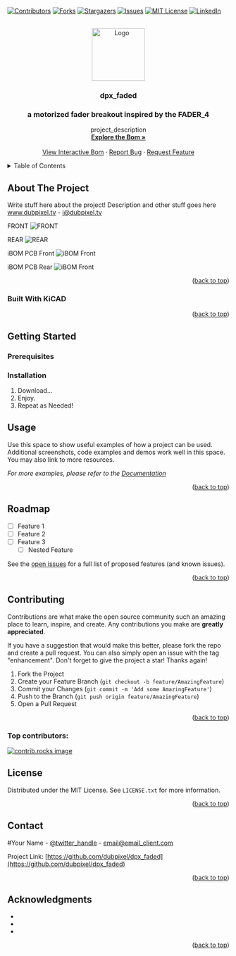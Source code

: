 <!-- Improved compatibility of back to top link: See: https://github.com/othneildrew/Best-README-Template/pull/73 -->
<a id="readme-top"></a>
<!--
*** Thanks for checking out the Best-README-Template. If you have a suggestion
*** that would make this better, please fork the repo and create a pull request
*** or simply open an issue with the tag "enhancement".
*** Don't forget to give the project a star!
*** Thanks again! Now go create something AMAZING! :D
*** this has additionally been changed by dubpixel for the dpx_ series of projects
*** search dpx_faded .. replace COMMAND OPTION F
***
-->



<!-- PROJECT SHIELDS -->
<!--
*** I'm using markdown "reference style" links for readability.
*** Reference links are enclosed in brackets [ ] instead of parentheses ( ).
*** See the bottom of this document for the declaration of the reference variables
*** for contributors-url, forks-url, etc. This is an optional, concise syntax you may use.
*** https://www.markdownguide.org/basic-syntax/#reference-style-links
-->
[![Contributors][contributors-shield]][contributors-url]
[![Forks][forks-shield]][forks-url]
[![Stargazers][stars-shield]][stars-url]
[![Issues][issues-shield]][issues-url]
[![MIT License][license-shield]][license-url]
[![LinkedIn][linkedin-shield]][linkedin-url]



<!-- PROJECT LOGO -->
<br />
<div align="center">
  <a href="https://github.com/dubpixel/dpx_faded">
    <img src="images/logo.png" alt="Logo" height="120">
  </a>

<h3 align="center">dpx_faded </h3>
<h3 align="center">a motorized fader breakout inspired by the FADER_4</h3>

  <p align="center">
    project_description
    <br />
    <a href="https://github.com/dubpixel/dpx_faded/tree/main/src/dpx_faded/bom"><strong>Explore the Bom »</strong></a>
    <br />
    <br />
    <a href="https://dubpixel.github.io/dpx_faded/ibom/index.html">View Interactive Bom</a>
    ·
    <a href="https://github.com/dubpixel/dpx_faded/issues/new?labels=bug&template=bug-report---.md">Report Bug</a>
    ·
    <a href="https://github.com/dubpixel/dpx_faded/issues/new?labels=enhancement&template=feature-request---.md">Request Feature</a>
  </p>
</div>



<!-- TABLE OF CONTENTS -->
<details>
  <summary>Table of Contents</summary>
  <ol>
    <li>
      <a href="#about-the-project">About The Project</a>
      <ul>
        <li><a href="#built-with">Built With</a></li>
      </ul>
    </li>
    <li>
      <a href="#getting-started">Getting Started</a>
      <ul>
        <li><a href="#prerequisites">Prerequisites</a></li>
        <li><a href="#installation">Installation</a></li>
      </ul>
    </li>
    <li><a href="#usage">Usage</a></li>
    <li><a href="#roadmap">Roadmap</a></li>
    <li><a href="#contributing">Contributing</a></li>
    <li><a href="#license">License</a></li>
    <li><a href="#contact">Contact</a></li>
    <li><a href="#acknowledgments">Acknowledgments</a></li>
  </ol>
</details>



<!-- ABOUT THE PROJECT -->
## About The Project

Write stuff here about the project! Description and other stuff goes here
www.dubpixel.tv  - i@dubpixel.tv

FRONT
![FRONT][product-front]

REAR
![REAR][product-rear]

iBOM PCB Front
![iBOM Front][product-pcbFront]

iBOM PCB Rear
![iBOM Front][product-pcbRear]




<p align="right">(<a href="#readme-top">back to top</a>)</p>

### Built With KiCAD

<!--
 * [![Next][Next.js]][Next-url]
 * [![React][React.js]][React-url]
 * [![Vue][Vue.js]][Vue-url]
 * [![Angular][Angular.io]][Angular-url]
 * [![Svelte][Svelte.dev]][Svelte-url]
 * [![Laravel][Laravel.com]][Laravel-url]
 * [![Bootstrap][Bootstrap.com]][Bootstrap-url]
 * [![JQuery][JQuery.com]][JQuery-url]
-->
<p align="right">(<a href="#readme-top">back to top</a>)</p>



<!-- GETTING STARTED -->
## Getting Started


### Prerequisites


### Installation

1. Download...
2. Enjoy.
3. Repeat as Needed!

<!-- USAGE EXAMPLES -->
## Usage

Use this space to show useful examples of how a project can be used. Additional screenshots, code examples and demos work well in this space. You may also link to more resources.

_For more examples, please refer to the [Documentation](https://example.com)_

<p align="right">(<a href="#readme-top">back to top</a>)</p>



<!-- ROADMAP -->
## Roadmap

- [ ] Feature 1
- [ ] Feature 2
- [ ] Feature 3
    - [ ] Nested Feature

See the [open issues](https://github.com/dubpixel/dpx_faded/issues) for a full list of proposed features (and known issues).

<p align="right">(<a href="#readme-top">back to top</a>)</p>



<!-- CONTRIBUTING -->
## Contributing

Contributions are what make the open source community such an amazing place to learn, inspire, and create. Any contributions you make are **greatly appreciated**.

If you have a suggestion that would make this better, please fork the repo and create a pull request. You can also simply open an issue with the tag "enhancement".
Don't forget to give the project a star! Thanks again!

1. Fork the Project
2. Create your Feature Branch (`git checkout -b feature/AmazingFeature`)
3. Commit your Changes (`git commit -m 'Add some AmazingFeature'`)
4. Push to the Branch (`git push origin feature/AmazingFeature`)
5. Open a Pull Request

<p align="right">(<a href="#readme-top">back to top</a>)</p>

### Top contributors:

<a href="https://github.com/dubpixel/dpx_faded/graphs/contributors">
  <img src="https://contrib.rocks/image?repo=dubpixel/dpx_faded" alt="contrib.rocks image" />
</a>



<!-- LICENSE -->
## License

Distributed under the MIT License. See `LICENSE.txt` for more information.

<p align="right">(<a href="#readme-top">back to top</a>)</p>



<!-- CONTACT -->
## Contact

#Your Name - [@twitter_handle](https://twitter.com/twitter_handle) - email@email_client.com

Project Link: [https://github.com/dubpixel/dpx_faded](https://github.com/dubpixel/dpx_faded)

<p align="right">(<a href="#readme-top">back to top</a>)</p>



<!-- ACKNOWLEDGMENTS -->
## Acknowledgments

* []()
* []()
* []()

<p align="right">(<a href="#readme-top">back to top</a>)</p>



<!-- MARKDOWN LINKS & IMAGES -->
<!-- https://www.markdownguide.org/basic-syntax/#reference-style-links -->
[contributors-shield]: https://img.shields.io/github/contributors/dubpixel/dpx_faded.svg?style=for-the-badge
[contributors-url]: https://github.com/dubpixel/dpx_faded/graphs/contributors
[forks-shield]: https://img.shields.io/github/forks/gdubpixel/dpx_faded.svg?style=for-the-badge
[forks-url]: https://github.com/dubpixel/dpx_faded/network/members
[stars-shield]: https://img.shields.io/github/stars/dubpixel/dpx_faded.svg?style=for-the-badge
[stars-url]: https://github.com/dubpixel/dpx_faded/stargazers
[issues-shield]: https://img.shields.io/github/issues/dubpixel/dpx_faded.svg?style=for-the-badge
[issues-url]: https://github.com/dubpixel/dpx_faded/issues
[license-shield]: https://img.shields.io/github/license/dubpixel/dpx_faded.svg?style=for-the-badge
[license-url]: https://github.com/dubpixel/dpx_faded/blob/master/LICENSE.txt
[linkedin-shield]: https://img.shields.io/badge/-LinkedIn-black.svg?style=for-the-badge&logo=linkedin&colorB=555
[linkedin-url]: https://linkedin.com/in/linkedin_username
[product-screenshot]: images/screenshot.png
[product-front]: images/front.png
[product-rear]: images/rear.png
[product-pcbFront]: images/pcb_front.png
[product-pcbRear]: images/pcb_rear.png
[Next.js]: https://img.shields.io/badge/next.js-000000?style=for-the-badge&logo=nextdotjs&logoColor=white
[Next-url]: https://nextjs.org/
[React.js]: https://img.shields.io/badge/React-20232A?style=for-the-badge&logo=react&logoColor=61DAFB
[React-url]: https://reactjs.org/
[Vue.js]: https://img.shields.io/badge/Vue.js-35495E?style=for-the-badge&logo=vuedotjs&logoColor=4FC08D
[Vue-url]: https://vuejs.org/
[Angular.io]: https://img.shields.io/badge/Angular-DD0031?style=for-the-badge&logo=angular&logoColor=white
[Angular-url]: https://angular.io/
[Svelte.dev]: https://img.shields.io/badge/Svelte-4A4A55?style=for-the-badge&logo=svelte&logoColor=FF3E00
[Svelte-url]: https://svelte.dev/
[Laravel.com]: https://img.shields.io/badge/Laravel-FF2D20?style=for-the-badge&logo=laravel&logoColor=white
[Laravel-url]: https://laravel.com
[Bootstrap.com]: https://img.shields.io/badge/Bootstrap-563D7C?style=for-the-badge&logo=bootstrap&logoColor=white
[Bootstrap-url]: https://getbootstrap.com
[JQuery.com]: https://img.shields.io/badge/jQuery-0769AD?style=for-the-badge&logo=jquery&logoColor=white
[JQuery-url]: https://jquery.com 
